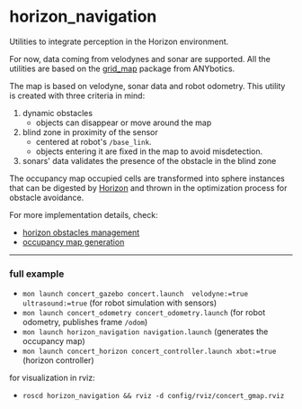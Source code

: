 # horizon_navigation

Utilities to integrate perception in the Horizon environment.

For now, data coming from velodynes and sonar are supported. All the utilities are based on the [grid_map](https://github.com/ANYbotics/grid_map) package from ANYbotics. 

The map is based on velodyne, sonar data and robot odometry. 
This utility is created with three criteria in mind:
1. dynamic obstacles
    * objects can disappear or move around the map
1. blind zone in proximity of the sensor
    * centered at robot's `/base_link`.
    * objects entering it are fixed in the map to avoid misdetection.
1. sonars' data validates the presence of the obstacle in the blind zone

The occupancy map occupied cells are transformed into sphere instances that can be digested by [Horizon](https://github.com/ADVRHumanoids/horizon) and thrown in the optimization process for obstacle avoidance.

For more implementation details, check:
 * [horizon obstacles management](README_obstacles.md)
 * [occupancy map generation](README_occupancy_map.md)

---
 ### full example

- ``mon launch concert_gazebo concert.launch  velodyne:=true ultrasound:=true`` (for robot simulation with sensors)
- ``mon launch concert_odometry concert_odometry.launch`` (for robot odometry, publishes frame ``/odom``)
- ``mon launch horizon_navigation navigation.launch`` (generates the occupancy map)
- ``mon launch concert_horizon concert_controller.launch xbot:=true`` (horizon controller)

for visualization in rviz:
- ``roscd horizon_navigation && rviz -d config/rviz/concert_gmap.rviz``

